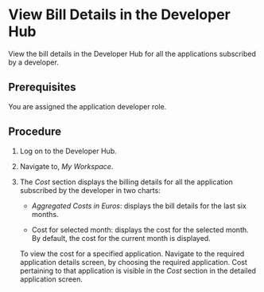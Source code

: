 <!-- copy8f776150723d4ef3baa01bdd533a5781 -->

# View Bill Details in the Developer Hub

View the bill details in the Developer Hub for all the applications subscribed by a developer.



<a name="copy8f776150723d4ef3baa01bdd533a5781__prereq_bsb_hyp_bz"/>

## Prerequisites

You are assigned the application developer role.



## Procedure

1.  Log on to the Developer Hub.

2.  Navigate to, *My Workspace*.

3.  The *Cost* section displays the billing details for all the application subscribed by the developer in two charts:

    -   *Aggregated Costs in Euros*: displays the bill details for the last six months.

    -   Cost for selected month: displays the cost for the selected month. By default, the cost for the current month is displayed.

    To view the cost for a specified application. Navigate to the required application details screen, by choosing the required application. Cost pertaining to that application is visible in the *Cost* section in the detailed application screen.


